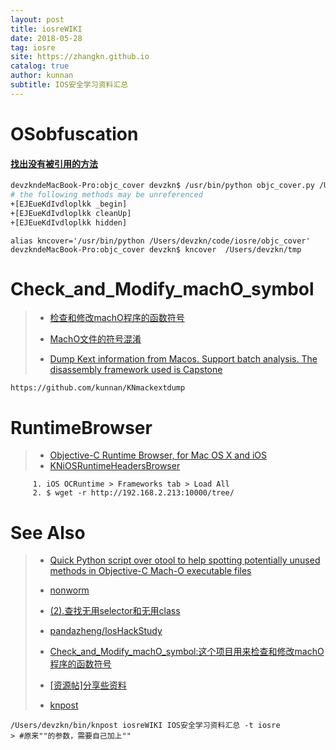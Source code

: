 ```yaml
---
layout: post
title: iosreWIKI
date: 2018-05-28
tag: iosre
site: https://zhangkn.github.io
catalog: true
author: kunnan
subtitle: IOS安全学习资料汇总
---
```



# OSobfuscation


#### [找出没有被引用的方法](https://github.com/kunnan/KN_find_methods_unreferenced)
>

```sh
devzkndeMacBook-Pro:objc_cover devzkn$ /usr/bin/python objc_cover.py /Users/devzkn/tmp
# the following methods may be unreferenced
+[EJEueKdIvdloplkk _begin]
+[EJEueKdIvdloplkk cleanUp]
+[EJEueKdIvdloplkk hidden]
```

```
alias kncover='/usr/bin/python /Users/devzkn/code/iosre/objc_cover'
devzkndeMacBook-Pro:objc_cover devzkn$ kncover  /Users/devzkn/tmp 
```

# Check_and_Modify_machO_symbol


>* [检查和修改machO程序的函数符号](https://github.com/iOSobfuscation/Check_and_Modify_machO_symbol)
>* [MachO文件的符号混淆](https://github.com/kunnan/KNCheck_and_Modify_machO_symbol)
>
>* [Dump Kext information from Macos. Support batch analysis. The disassembly framework used is Capstone
](https://github.com/cocoahuke/mackextdump)

```
https://github.com/kunnan/KNmackextdump
```


# RuntimeBrowser

>* [Objective-C Runtime Browser, for Mac OS X and iOS](https://github.com/WxHook/RuntimeBrowser)
>* [KNiOSRuntimeHeadersBrowser](https://github.com/kunnan/KNiOSRuntimeHeadersBrowser)

```
     1. iOS OCRuntime > Frameworks tab > Load All
     2. $ wget -r http://192.168.2.213:10000/tree/
```


# See Also 

>* [Quick Python script over otool to help spotting potentially unused methods in Objective-C Mach-O executable files](https://github.com/iOSobfuscation/objc_cover)
>* [nonworm](http://www.mottoin.com/user/nonworm)
>* [(2).查找无用selector和无用class](https://github.com/nst/objc_cover)
>
>* [pandazheng/IosHackStudy](https://github.com/WxHook/IosHackStudy)
>* [Check_and_Modify_machO_symbol:这个项目用来检查和修改machO程序的函数符号](https://github.com/CocoaHuke/Check_and_Modify_machO_symbol)
>* [[资源帖]分享些资料](http://iosre.com/t/topic/1954)
>* [knpost](https://github.com/zhangkn/KNBin/blob/master/knpost) 
>
```
/Users/devzkn/bin/knpost iosreWIKI IOS安全学习资料汇总 -t iosre
> #原来""的参数，需要自己加上""
```

